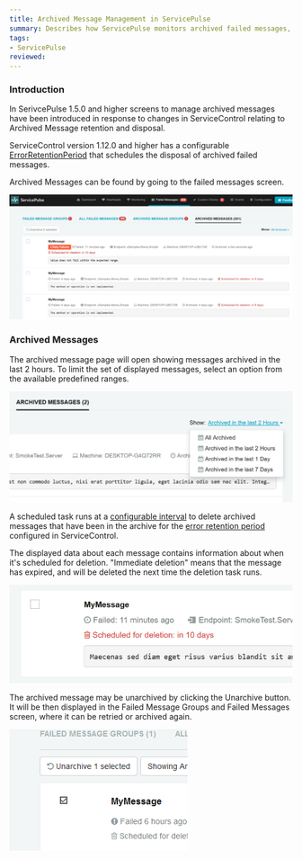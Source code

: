 ```yaml
---
title: Archived Message Management in ServicePulse
summary: Describes how ServicePulse monitors archived failed messages, and allows un-archiving archived failed messages
tags:
- ServicePulse
reviewed:  
---
```


### Introduction

In SerivcePulse 1.5.0 and higher screens to manage archived messages have been introduced in response to changes in ServiceControl relating to Archived Message retention and disposal.

ServiceControl version 1.12.0 and higher has a configurable [ErrorRetentionPeriod](/servicecontrol/creating-config-file.md) that schedules the disposal of archived failed messages.

Archived Messages can be found by going to the failed messages screen.

![Archived Messages Tab](images/archive.png)

### Archived Messages

The archived message page will open showing messages archived in the last 2 hours. To limit the set of displayed messages, select an option from the available predefined ranges.

![Archive Filters](images/archive-filters.png)

A scheduled task runs at a [configurable interval](/servicecontrol/how-purge-expired-data.md) to delete archived messages that have been in the archive for the [error retention period](/servicecontrol/creating-config-file.md) configured in ServiceControl. 

The displayed data about each message contains information about when it's scheduled for deletion. "Immediate deletion" means that the message has expired, and will be deleted the next time the deletion task runs.

![Retention Countdown](images/archive-schedule.png)

The archived message may be unarchived by clicking the Unarchive button. It will be then displayed in the Failed Message Groups and Failed Messages screen, where it can be retried or archived again. 

![Unarchive Select](images/archive-unarchive-select.png)

